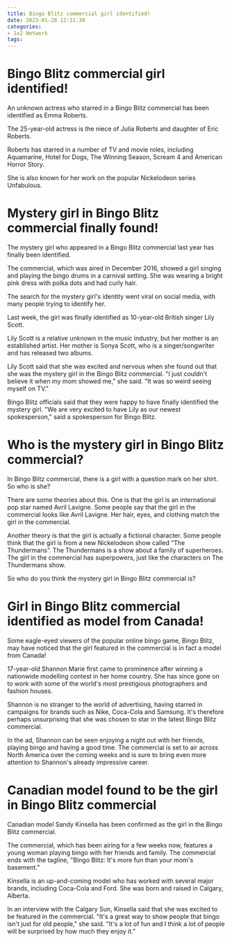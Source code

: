 ```yaml
---
title: Bingo Blitz commercial girl identified!
date: 2023-01-28 12:31:30
categories:
- 1x2 Network
tags:
---
```



#  Bingo Blitz commercial girl identified!

An unknown actress who starred in a Bingo Blitz commercial has been identified as Emma Roberts.

The 25-year-old actress is the niece of Julia Roberts and daughter of Eric Roberts.

Roberts has starred in a number of TV and movie roles, including Aquamarine, Hotel for Dogs, The Winning Season, Scream 4 and American Horror Story.

She is also known for her work on the popular Nickelodeon series Unfabulous.

#  Mystery girl in Bingo Blitz commercial finally found!

The mystery girl who appeared in a Bingo Blitz commercial last year has finally been identified.

The commercial, which was aired in December 2016, showed a girl singing and playing the bingo drums in a carnival setting. She was wearing a bright pink dress with polka dots and had curly hair.

The search for the mystery girl's identity went viral on social media, with many people trying to identify her.

Last week, the girl was finally identified as 10-year-old British singer Lily Scott.

Lily Scott is a relative unknown in the music industry, but her mother is an established artist. Her mother is Sonya Scott, who is a singer/songwriter and has released two albums.

Lily Scott said that she was excited and nervous when she found out that she was the mystery girl in the Bingo Blitz commercial. "I just couldn't believe it when my mom showed me," she said. "It was so weird seeing myself on TV."

Bingo Blitz officials said that they were happy to have finally identified the mystery girl. "We are very excited to have Lily as our newest spokesperson," said a spokesperson for Bingo Blitz.

#  Who is the mystery girl in Bingo Blitz commercial?

In Bingo Blitz commercial, there is a girl with a question mark on her shirt. So who is she?

There are some theories about this. One is that the girl is an international pop star named Avril Lavigne. Some people say that the girl in the commercial looks like Avril Lavigne. Her hair, eyes, and clothing match the girl in the commercial.

Another theory is that the girl is actually a fictional character. Some people think that the girl is from a new Nickelodeon show called “The Thundermans”. The Thundermans is a show about a family of superheroes. The girl in the commercial has superpowers, just like the characters on The Thundermans show.

So who do you think the mystery girl in Bingo Blitz commercial is?

#  Girl in Bingo Blitz commercial identified as model from Canada!

Some eagle-eyed viewers of the popular online bingo game, Bingo Blitz, may have noticed that the girl featured in the commercial is in fact a model from Canada!

17-year-old Shannon Marie first came to prominence after winning a nationwide modelling contest in her home country. She has since gone on to work with some of the world's most prestigious photographers and fashion houses.

Shannon is no stranger to the world of advertising, having starred in campaigns for brands such as Nike, Coca-Cola and Samsung. It's therefore perhaps unsurprising that she was chosen to star in the latest Bingo Blitz commercial.

In the ad, Shannon can be seen enjoying a night out with her friends, playing bingo and having a good time. The commercial is set to air across North America over the coming weeks and is sure to bring even more attention to Shannon's already impressive career.

#  Canadian model found to be the girl in Bingo Blitz commercial

Canadian model Sandy Kinsella has been confirmed as the girl in the Bingo Blitz commercial.

The commercial, which has been airing for a few weeks now, features a young woman playing bingo with her friends and family. The commercial ends with the tagline, "Bingo Blitz: It's more fun than your mom's basement."

Kinsella is an up-and-coming model who has worked with several major brands, including Coca-Cola and Ford. She was born and raised in Calgary, Alberta.

In an interview with the Calgary Sun, Kinsella said that she was excited to be featured in the commercial. "It's a great way to show people that bingo isn't just for old people," she said. "It's a lot of fun and I think a lot of people will be surprised by how much they enjoy it."